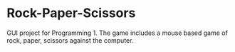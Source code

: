 # Rock-Paper-Scissors #
GUI project for Programming 1. The game includes a mouse based game of rock, paper, scissors against the computer.
